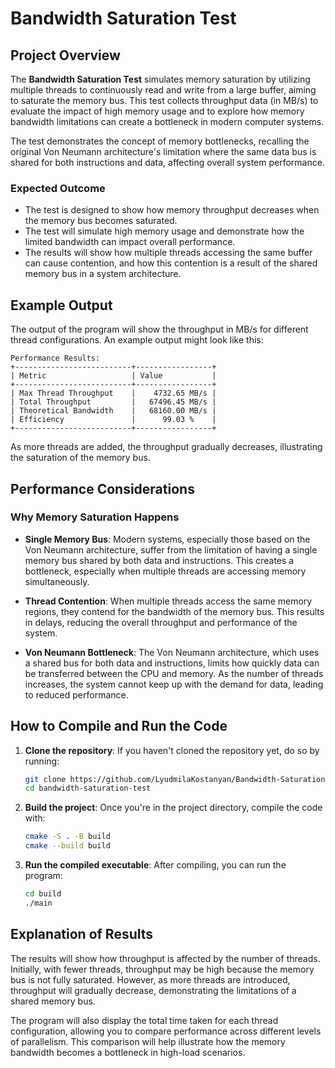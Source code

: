 # Bandwidth Saturation Test

## Project Overview

The **Bandwidth Saturation Test** simulates memory saturation by utilizing multiple threads to continuously read and write from a large buffer, aiming to saturate the memory bus. This test collects throughput data (in MB/s) to evaluate the impact of high memory usage and to explore how memory bandwidth limitations can create a bottleneck in modern computer systems.

The test demonstrates the concept of memory bottlenecks, recalling the original Von Neumann architecture's limitation where the same data bus is shared for both instructions and data, affecting overall system performance.

### Expected Outcome
- The test is designed to show how memory throughput decreases when the memory bus becomes saturated.
- The test will simulate high memory usage and demonstrate how the limited bandwidth can impact overall performance.
- The results will show how multiple threads accessing the same buffer can cause contention, and how this contention is a result of the shared memory bus in a system architecture.

## Example Output

The output of the program will show the throughput in MB/s for different thread configurations. An example output might look like this:

```
Performance Results:
+--------------------------+-----------------+
| Metric                   | Value           |
+--------------------------+-----------------+
| Max Thread Throughput    |    4732.65 MB/s |
| Total Throughput         |   67496.45 MB/s |
| Theoretical Bandwidth    |   68160.00 MB/s |
| Efficiency               |      99.03 %    |
+--------------------------+-----------------+
```

As more threads are added, the throughput gradually decreases, illustrating the saturation of the memory bus.

## Performance Considerations

### Why Memory Saturation Happens
- **Single Memory Bus**: Modern systems, especially those based on the Von Neumann architecture, suffer from the limitation of having a single memory bus shared by both data and instructions. This creates a bottleneck, especially when multiple threads are accessing memory simultaneously.

- **Thread Contention**: When multiple threads access the same memory regions, they contend for the bandwidth of the memory bus. This results in delays, reducing the overall throughput and performance of the system.

- **Von Neumann Bottleneck**: The Von Neumann architecture, which uses a shared bus for both data and instructions, limits how quickly data can be transferred between the CPU and memory. As the number of threads increases, the system cannot keep up with the demand for data, leading to reduced performance.

## How to Compile and Run the Code

1. **Clone the repository**:
   If you haven't cloned the repository yet, do so by running:
   ```bash
   git clone https://github.com/LyudmilaKostanyan/Bandwidth-Saturation-Test.git
   cd bandwidth-saturation-test
   ```

2. **Build the project**:
   Once you're in the project directory, compile the code with:
   ```bash
   cmake -S . -B build
   cmake --build build
   ```

3. **Run the compiled executable**:
   After compiling, you can run the program:
   ```bash
   cd build
   ./main
   ```

## Explanation of Results

The results will show how throughput is affected by the number of threads. Initially, with fewer threads, throughput may be high because the memory bus is not fully saturated. However, as more threads are introduced, throughput will gradually decrease, demonstrating the limitations of a shared memory bus.

The program will also display the total time taken for each thread configuration, allowing you to compare performance across different levels of parallelism. This comparison will help illustrate how the memory bandwidth becomes a bottleneck in high-load scenarios.
